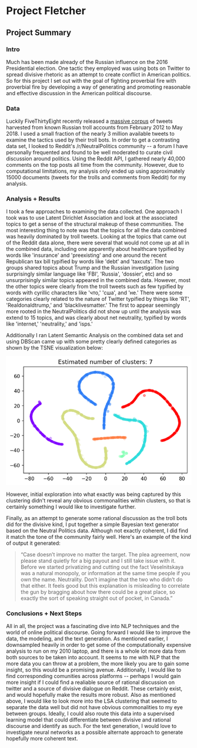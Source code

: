 # Project Fletcher

## Project Summary

### Intro
Much has been made already of the Russian influence on the 2016 Presidential election. One tactic they employed was using bots on Twitter to spread divisive rhetoric as an attempt to create conflict in American politics. So for this project I set out with the goal of fighting proverbial fire with proverbial fire by developing a way of generating and promoting reasonable and effective discussion in the American political discourse. 

### Data
Luckily FiveThirtyEight recently released a [massive corpus](https://github.com/fivethirtyeight/russian-troll-tweets) of tweets harvested from known Russian troll accounts from February 2012 to May 2018. I used a small fraction of the nearly 3 million available tweets to examine the tactics used by their troll bots. In order to get a contrasting data set, I looked to Reddit's /r/NeutralPolitics community -- a forum I have personally frequented and found to be well moderated to curate civil discussion around politics. Using the Reddit API, I gathered nearly 40,000 comments on the top posts all time from the community. However, due to computational limitations, my analysis only ended up using approximately 15000 documents (tweets for the trolls and comments from Reddit) for my analysis. 

### Analysis + Results
I took a few approaches to examining the data collected. One approach I took was to use Latent Dirichlet Association and look at the associated topics to get a sense of the structural makeup of these communities. The most interesting thing to note was that the topics for all the data combined was heavily dominated by troll tweets. Looking at the topics that came out of the Reddit data alone, there were several that would not come up at all in the combined data, including one apparently about healthcare typified by words like 'insurance' and 'preexisting' and one around the recent Republican tax bill typified by words like 'debt' and 'taxcuts'. The two groups shared topics about Trump and the Russian investigation (using surprisingly similar language like 'FBI', 'Russia', 'dossier', etc) and so unsurprisingly similar topics appeared in the combined data. However, most the other topics were clearly from the troll tweets such as few typified by words with cyrillic characters like 'что,' 'сша', and 'не.' There were some categories clearly related to the nature of Twitter typified by things like 'RT', 'Realdonaldtrump,' and 'blacklivesmatter.' The first to appear seemingly more rooted in the NeutralPolitics did not show up until the analysis was extend to 15 topics, and was clearly about net neutrality, typified by words like 'internet,' 'neutrality,' and 'isps.' 

Additionally I ran Latent Semantic Analysis on the combined data set and using DBScan came up with some pretty clearly defined categories as shown by the TSNE visualization below:

![image](https://github.com/sgbroer/project_fletcher/blob/master/tsne.png)


However, initial exploration into what exactly was being captured by this clustering didn't reveal any obvious commonalities within clusters, so that is certainly something I would like to investigate further.

Finally, as an attempt to generate some rational discussion as the troll bots did for the divisive kind, I put together a simple Bayesian text generator based on the Neutral Politics data. Although not exactly coherent, I did find it match the tone of the community fairly well. Here's an example of the kind of output it generated:

>“Case doesn’t improve no matter the target. The plea agreement, now please stand quietly for a big payout and I still take issue with it. Before we started privatizing and cutting out the fact Veselnitskaya was a natural monopoly, or information at the same time people if you own the name. Neutrality. Don’t imagine that the two who didn’t do that either. It feels good but this explanation is misleading to correlate the gun by bragging about how there could be a great place, so exactly the sort of speaking straight out of pocket, in Canada.”

### Conclusions + Next Steps
All in all, the project was a fascinating dive into NLP techniques and the world of online political discourse. Going forward I would like to improve the data, the modeling, and the text generation. As mentioned earlier, I downsampled heavily in order to get some of the computationally expensive analysis to run on my 2010 laptop, and there is a whole lot more data from both sources to be taken into account. It seems to me with NLP that the more data you can throw at a problem, the more likely you are to gain some insight, so this would be a promising avenue. Additionally, I would like to find corresponding comunities across platforms -- perhaps I would gain more insight if I could find a realiable source of rational discussion on twitter and a source of divisive dialogue on Reddit. These certainly exist, and would hopefully make the results more robust. Also as mentioned above, I would like to look more into the LSA clustering that seemed to separate the data well but did not have obvious commonalities to my eye between groups. Ideally, I could also route this data into a supervised learning model that could differentiate between divisive and rational discourse and identify as such. For the text generation, I would love to investigate neural networks as a possible alternate approach to generate hopefully more coherent text.
